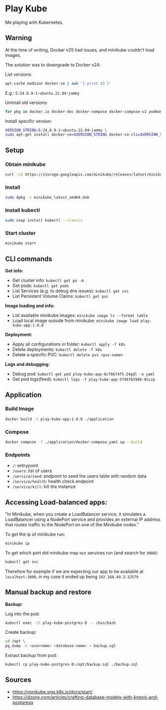 # Play Kube

Me playing with Kubernetes.

## Warning

At the time of writing, Docker v25 had issues, and minikube couldn't load images.

The solution was to downgrade to Docker v24:

List versions:

```bash
apt-cache madison docker-ce | awk '{ print $3 }'
````

E.g.: `5:24.0.9-1~ubuntu.22.04~jammy`

Unintall old versions:

```bash
for pkg in docker.io docker-doc docker-compose docker-compose-v2 podman-docker containerd runc; do sudo apt-get remove $pkg; done
```

Install specific version:

```bash
VERSION_STRING=5:24.0.9-1~ubuntu.22.04~jammy \
sudo apt-get install docker-ce=$VERSION_STRING docker-ce-cli=$VERSION_STRING containerd.io docker-buildx-plugin docker-compose-plugin
```

## Setup

### Obtain minikube

```bash
curl -LO https://storage.googleapis.com/minikube/releases/latest/minikube_latest_amd64.deb
```

### Install

```bash
sudo dpkg -i minikube_latest_amd64.deb
```

### Install kubectl

```bash
sudo snap install kubectl --classic
```

### Start cluster

```bash
minikube start
```

## CLI commands

**Get info:**

- Get cluster info: `kubectl get po -A`
- Get pods: `kubectl get pods`
- List Services (e.g. to debug dns issues): `kubectl get svc`
- List Persistent Volume Claims: `kubectl get pvc`

**Image loading and info:**

- List available minikube images: `minikube image ls --format table`
- Load local image outside from minikube: `minikube image load play-kube-app:1.0.0`

**Deployment:**

- Apply all configurations in folder: `kubectl apply -f k8s`
- Delete deployments: `kubectl delete -f k8s`
- Delete a specific PVC: `kubectl delete pvc <pvc-name>`

**Logs and debugging:**

- Debug pod: `kubectl get pod play-kube-app-8cf6674f5-24gdl -o yaml`
- Get pod logs(feed): `kubectl logs -f play-kube-app-5746f65986-9nzzp`

## Application

### Build Image

```bash
docker build -t play-kube-app:1.0.0 ./application
```

### Compose

```bash
docker compose -f ./application/docker-compose.yaml up --build
```

### Endpoints

- `/`: entrypoint
- `/users`: list of users
- `/service/seed`: endpoint to seed the users table with random data
- `/service/health`: health check endpoint
- `/service/kill`: kill the instance

## Accessing Load-balanced apps:

"In Minikube, when you create a LoadBalancer service, it simulates a LoadBalancer using a NodePort service and provides an external IP address that routes traffic to the NodePort on one of the Minikube nodes."

To get the ip of minikube run:

```bash
minikube ip
```

To get which port did minikube map our services run (and search for `3000`):

```bash
kubectl get svc
```

Therefore for example if we are expecting our app to be available at `localhost:3000`, in
my case it ended up being `192.168.49.2:32579`

## Manual backup and restore

**Backup:**

Log into the pod:

```bash
kubectl exec -it play-kube-postgres-0 -- /bin/bash
```

Create backup:

```bash
cd /opt \
pg_dump -U <username> <database-name> > backup.sql
```

Extract backup from pod:

```bash
kubectl cp play-kube-postgres-0:/opt/backup.sql ./backup.sql
```

## Sources

- https://minikube.sigs.k8s.io/docs/start/
- https://dzone.com/articles/crafting-database-models-with-knexjs-and-postgresq
